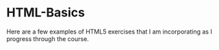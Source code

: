 # HTML-Basics

Here are a few examples of HTML5 exercises that I am incorporating as I progress through the course.
